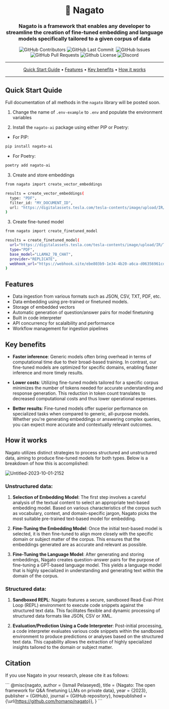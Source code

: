 <div align="center">

# 🌸 Nagato

### Nagato is a framework that enables any developer to streamline the creation of fine-tuned embedding and language models specifically tailored to a given corpus of data

<p>
<img alt="GitHub Contributors" src="https://img.shields.io/github/contributors/homanp/Nagato" />
<img alt="GitHub Last Commit" src="https://img.shields.io/github/last-commit/homanp/Nagato" />
<img alt="" src="https://img.shields.io/github/repo-size/homanp/Nagato" />
<img alt="GitHub Issues" src="https://img.shields.io/github/issues/homanp/Nagato" />
<img alt="GitHub Pull Requests" src="https://img.shields.io/github/issues-pr/homanp/Nagato" />
<img alt="Github License" src="https://img.shields.io/badge/License-MIT-yellow.svg" />
<img alt="Discord" src="https://img.shields.io/discord/1110910277110743103?label=Discord&logo=discord&logoColor=white&style=plastic&color=d7b023)](https://discord.gg/e8j7mgjDUK" />
</p>

</div>

-----
<p align="center">
  <a href="#quick-start-guide">Quick Start Guide</a> •
  <a href="#features">Features</a> •
  <a href="#key-benefits">Key benefits</a> •
  <a href="#how-it-works">How it works</a>
</p>

-----

## Quick Start Quide
Full documentation of all methods in the `nagato` library will be posted soon.

1. Change the name of `.env-example` to `.env` and populate the environment variables

2. Install the `nagato-ai` package using either PIP or Poetry:
  
  - For PIP:
  ```sh
  pip install nagato-ai 
  ```
  - For Poetry:
  ```sh
  poetry add nagato-ai
  ```

3. Create and store embeddings
  ```sh
  from nagato import create_vector_embeddings

  results = create_vector_embeddings(
    type: "PDF",
    filter_id: "MY_DOCUMENT_ID", 
    url: "https://digitalassets.tesla.com/tesla-contents/image/upload/IR/TSLA-Q2-2023-Update.pdf", 
  )

  ```

3. Create fine-tuned model
  ```sh
  from nagato import create_finetuned_model

  results = create_finetuned_model(
    url="https://digitalassets.tesla.com/tesla-contents/image/upload/IR/TSLA-Q2-2023-Update.pdf",
    type="PDF",
    base_model="LLAMA2_7B_CHAT",
    provider="REPLICATE",
    webhook_url="https://webhook.site/ebe803b9-1e34-4b20-a6ca-d06356961cd1",
  )
  ```

## Features

- Data ingestion from various formats such as JSON, CSV, TXT, PDF, etc.
- Data embedding using pre-trained or finetuned models.
- Storage of embedded vectors
- Automatic generation of question/answer pairs for model finetuning
- Built in code interpreter
- API concurrency for scalalbility and performance
- Workflow management for ingestion pipelines

## Key benefits

- **Faster inference**: Generic models often bring overhead in terms of computational time due to their broad-based training. In contrast, our fine-tuned models are optimized for specific domains, enabling faster inference and more timely results.

- **Lower costs**: Utilizing fine-tuned models tailored for a specific corpus minimizes the number of tokens needed for accurate understanding and response generation. This reduction in token count translates to decreased computational costs and thus lower operational expenses.

- **Better results**: Fine-tuned models offer superior performance on specialized tasks when compared to generic, all-purpose models. Whether you're generating embeddings or answering complex queries, you can expect more accurate and contextually relevant outcomes.

## How it works

Nagato utilizes distinct strategies to process structured and unstructured data, aiming to produce fine-tuned models for both types. Below is a breakdown of how this is accomplished:

![Untitled-2023-10-01-2152](https://github.com/homanp/nagato/assets/2464556/d3db5fa8-28ed-4623-a54a-bb07e494d362)

### Unstructured data:

1. **Selection of Embedding Model**: The first step involves a careful analysis of the textual content to select an appropriate text-based embedding model. Based on various characteristics of the corpus such as vocabulary, context, and domain-specific jargon, Nagato picks the most suitable pre-trained text-based model for embedding.

2. **Fine-Tuning the Embedding Model**: Once the initial text-based model is selected, it is then fine-tuned to align more closely with the specific domain or subject matter of the corpus. This ensures that the embeddings generated are as accurate and relevant as possible.

3. **Fine-Tuning the Language Model**: After generating and storing embeddings, Nagato creates question-answer pairs for the purpose of fine-tuning a GPT-based language model. This yields a language model that is highly specialized in understanding and generating text within the domain of the corpus.

### Structured data:

1. **Sandboxed REPL**: Nagato features a secure, sandboxed Read-Eval-Print Loop (REPL) environment to execute code snippets against the structured text data. This facilitates flexible and dynamic processing of structured data formats like JSON, CSV or XML.

2. **Evaluation/Prediction Using a Code Interpreter**: Post-initial processing, a code interpreter evaluates various code snippets within the sandboxed environment to produce predictions or analyses based on the structured text data. This capability allows the extraction of highly specialized insights tailored to the domain or subject matter.


## Citation

If you use Nagato in your research, please cite it as follows:

\`\`\`
@misc{nagato,
  author = {Ismail Pelaseyed},
  title = {Nagato: The open framework for Q&A finetuning LLMs on private data},
  year = {2023},
  publisher = {GitHub},
  journal = {GitHub repository},
  howpublished = {\url{https://github.com/homanp/nagato}},
}
\`\`\`
